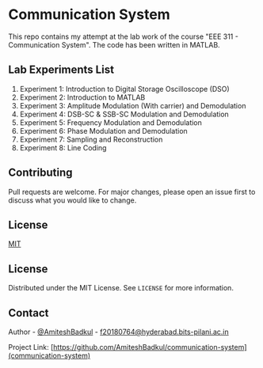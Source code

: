 # Communication System

This repo contains my attempt at the lab work of the course "EEE 311 - Communication System". The code has been written in MATLAB.

## Lab Experiments List
1. Experiment 1: Introduction to Digital Storage Oscilloscope (DSO)
2. Experiment 2: Introduction to MATLAB
3. Experiment 3: Amplitude Modulation (With carrier) and Demodulation
4. Experiment 4: DSB-SC & SSB-SC Modulation and Demodulation
5. Experiment 5: Frequency Modulation and Demodulation
6. Experiment 6: Phase Modulation and Demodulation
7. Experiment 7: Sampling and Reconstruction
8. Experiment 8: Line Coding

## Contributing
Pull requests are welcome. For major changes, please open an issue first to discuss what you would like to change.


## License
[MIT](https://github.com/AmiteshBadkul/communication-system/blob/master/LICENSE)

<!-- LICENSE -->
## License

Distributed under the MIT License. See `LICENSE` for more information.

<!-- CONTACT -->
## Contact

Author - [@AmiteshBadkul](https://github.com/AmiteshBadkul) - f20180764@hyderabad.bits-pilani.ac.in

Project Link: [https://github.com/AmiteshBadkul/communication-system](communication-system)
